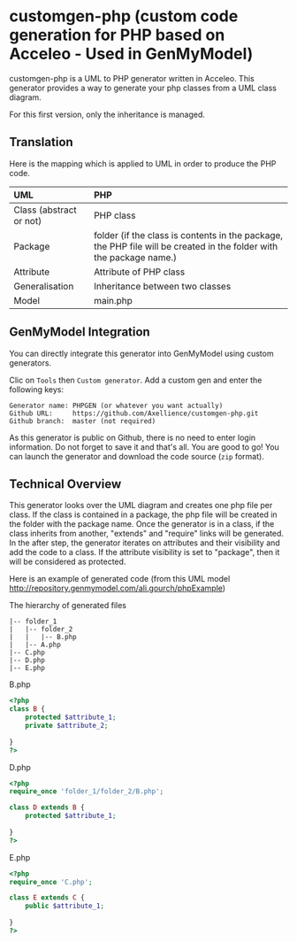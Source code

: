 # customgen-php (custom code generation for PHP based on Acceleo - Used in GenMyModel)

customgen-php is a UML to PHP generator written in Acceleo.
This generator provides a way to generate your php classes from a UML class diagram.

For this first version, only the inheritance is managed.




## Translation

Here is the mapping which is applied to UML in order to produce the PHP code.

| UML | PHP |
| :-- | :-- |
|Class (abstract or not) | PHP class |
|Package|										folder (if the class is contents in the package, the PHP file will be created in the folder with the package name.)|
|Attribute|									Attribute of PHP class|
|Generalisation| 								Inheritance between two classes|
|Model| main.php|

## GenMyModel Integration

You can directly integrate this generator into GenMyModel using custom generators.

Clic on `Tools` then `Custom generator`. Add a custom gen and enter the following keys:

    Generator name: PHPGEN (or whatever you want actually)
    Github URL:     https://github.com/Axellience/customgen-php.git
    Github branch:  master (not required)
   
As this generator is public on Github, there is no need to enter login information.
Do not forget to save it and that's all.
You are good to go! You can launch the generator and download the code source (`zip` format).


## Technical Overview

This generator looks over the UML diagram and creates one php file per class.
If the class is contained in a package, the php file will be created in the folder with the package name.
Once the generator is in a class, if the class inherits from another, "extends" and "require" links will be generated.
In the after step, the generator iterates on attributes and their visibility and add the code to a class.
If the attribute visibility is set to "package", then it will be considered as protected.

Here is an example of generated code (from this UML model http://repository.genmymodel.com/ali.gourch/phpExample)

The hierarchy of generated files

    |-- folder_1
    |	|-- folder_2
    |	|	|-- B.php
    |	|-- A.php
    |-- C.php
    |-- D.php
    |-- E.php

B.php
```php
<?php
class B {
	protected $attribute_1;
	private $attribute_2;
	
}
?>
```

D.php
```php
<?php
require_once 'folder_1/folder_2/B.php';

class D extends B {
	protected $attribute_1;
	
}
?>
```

E.php
```php
<?php
require_once 'C.php';

class E extends C {
	public $attribute_1;
	
}
?>
```
